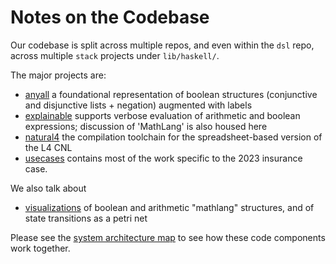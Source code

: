 # Notes on the Codebase

Our codebase is split across multiple repos, and even within the `dsl` repo, across multiple `stack` projects under `lib/haskell/`.

The major projects are:

- [anyall](./anyall.md) a foundational representation of boolean structures (conjunctive and disjunctive lists + negation) augmented with labels
- [explainable](./explainable.md) supports verbose evaluation of arithmetic and boolean expressions;  discussion of 'MathLang' is also housed here
- [natural4](./natural4.md) the compilation toolchain for the spreadsheet-based version of the L4 CNL
- [usecases](https://github.com/smucclaw/usecases) contains most of the work specific to the 2023 insurance case.

We also talk about

- [visualizations](./visualizations.md) of boolean and arithmetic "mathlang" structures, and of state transitions as a petri net

Please see the [system architecture map](./architecture.md) to see how these code components work together.
